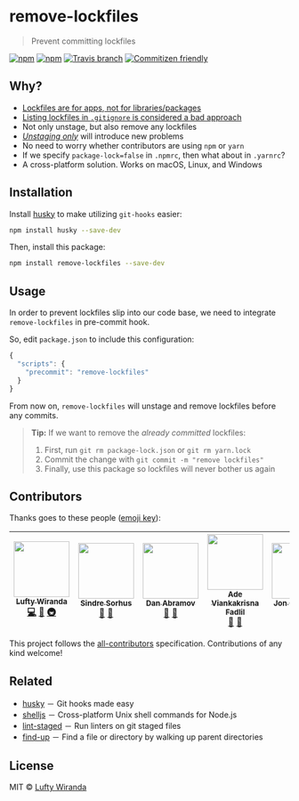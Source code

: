 # remove-lockfiles

> Prevent committing lockfiles

[![npm](https://img.shields.io/npm/v/remove-lockfiles.svg?style=flat-square)](https://www.npmjs.com/package/remove-lockfiles)
[![npm](https://img.shields.io/npm/dt/remove-lockfiles.svg?style=flat-square)](https://npm-stat.com/charts.html?package=remove-lockfiles&from=2016-04-01)
[![Travis branch](https://img.shields.io/travis/luftywiranda13/remove-lockfiles/master.svg?style=flat-square)](https://travis-ci.org/luftywiranda13/remove-lockfiles)
[![Commitizen friendly](https://img.shields.io/badge/commitizen-friendly-brightgreen.svg?style=flat-square)](http://commitizen.github.io/cz-cli/)

## Why?

- [Lockfiles are for apps, not for libraries/packages](https://github.com/sindresorhus/ama/issues/479#issuecomment-310661514)
- [Listing lockfiles in `.gitignore` is considered a bad approach](https://github.com/facebookincubator/create-react-app/pull/2014#issuecomment-300811661)
- Not only unstage, but also remove any lockfiles
- *[Unstaging only](https://github.com/facebookincubator/create-react-app/pull/2700)* will introduce new problems
- No need to worry whether contributors are using `npm` or `yarn`
- If we specify `package-lock=false` in `.npmrc`, then what about in `.yarnrc`?
- A cross-platform solution. Works on macOS, Linux, and Windows

## Installation

Install [husky](https://github.com/typicode/husky) to make utilizing `git-hooks` easier:

```sh
npm install husky --save-dev
```

Then, install this package:

```sh 
npm install remove-lockfiles --save-dev 
```

## Usage

In order to prevent lockfiles slip into our code base, we need to integrate `remove-lockfiles` in pre-commit hook. 

So, edit `package.json` to include this configuration:

```js
{
  "scripts": {
    "precommit": "remove-lockfiles"
  }
}
```

From now on, `remove-lockfiles` will unstage and remove lockfiles before any commits.

> <strong>Tip:</strong> If we want to remove the *already committed* lockfiles:
>
> 1. First, run `git rm package-lock.json` or `git rm yarn.lock`
> 2. Commit the change with `git commit -m "remove lockfiles"`
> 3. Finally, use this package so lockfiles will never bother us again

## Contributors

Thanks goes to these people ([emoji key](https://github.com/kentcdodds/all-contributors#emoji-key)):

<!-- ALL-CONTRIBUTORS-LIST:START - Do not remove or modify this section -->
| [<img src="https://avatars2.githubusercontent.com/u/22868432?v=3" width="100px;"/><br /><sub>Lufty Wiranda</sub>](https://github.com/luftywiranda13)<br />[💻](https://github.com/luftywiranda13/remove-lockfiles/commits?author=luftywiranda13 "Code") [📖](https://github.com/luftywiranda13/remove-lockfiles/commits?author=luftywiranda13 "Documentation") [🚇](#infra-luftywiranda13 "Infrastructure (Hosting, Build-Tools, etc)") | [<img src="https://avatars1.githubusercontent.com/u/170270?v=4" width="100px;"/><br /><sub>Sindre Sorhus</sub>](https://sindresorhus.com)<br />[💬](#question-sindresorhus "Answering Questions") [🤔](#ideas-sindresorhus "Ideas, Planning, & Feedback") | [<img src="https://avatars0.githubusercontent.com/u/810438?v=4" width="100px;"/><br /><sub>Dan Abramov</sub>](http://twitter.com/dan_abramov)<br />[💬](#question-gaearon "Answering Questions") [🤔](#ideas-gaearon "Ideas, Planning, & Feedback") | [<img src="https://avatars1.githubusercontent.com/u/9636410?v=4" width="100px;"/><br /><sub>Ade Viankakrisna Fadlil</sub>](https://musify.id)<br />[💬](#question-viankakrisna "Answering Questions") [🤔](#ideas-viankakrisna "Ideas, Planning, & Feedback") | [<img src="https://avatars2.githubusercontent.com/u/364677?v=4" width="100px;"/><br /><sub>Jon Crenshaw</sub>](http://linkedin.com/in/jdcrensh)<br />[🤔](#ideas-jdcrensh "Ideas, Planning, & Feedback") |
| :---: | :---: | :---: | :---: | :---: |
<!-- ALL-CONTRIBUTORS-LIST:END -->

This project follows the [all-contributors](https://github.com/kentcdodds/all-contributors) specification. Contributions of any kind welcome!

## Related

- [husky](https://github.com/typicode/husky) － Git hooks made easy
- [shelljs](https://github.com/shelljs/shelljs) － Cross-platform Unix shell commands for Node.js
- [lint-staged](https://github.com/okonet/lint-staged) － Run linters on git staged files
- [find-up](https://github.com/sindresorhus/find-up) － Find a file or directory by walking up parent directories

## License

MIT &copy; [Lufty Wiranda](https://www.instagram.com/luftywiranda13/)
